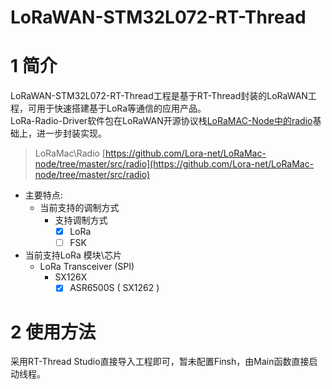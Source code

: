 # LoRaWAN-STM32L072-RT-Thread
# 1 简介
LoRaWAN-STM32L072-RT-Thread工程是基于RT-Thread封装的LoRaWAN工程，可用于快速搭建基于LoRa等通信的应用产品。<br />LoRa-Radio-Driver软件包在LoRaWAN开源协议栈[LoRaMAC-Node中的radio]()基础上，进一步封装实现。
> LoRaMac\Radio
> [https://github.com/Lora-net/LoRaMac-node/tree/master/src/radio](https://github.com/Lora-net/LoRaMac-node/tree/master/src/radio)

- 主要特点:
   - 当前支持的调制方式
      - 支持调制方式
         - [x] LoRa
         - [ ] FSK
- 当前支持LoRa 模块\芯片
   - LoRa Transceiver (SPI)
      - SX126X
        - [x] ASR6500S ( SX1262 )
# 2 使用方法
采用RT-Thread Studio直接导入工程即可，暂未配置Finsh，由Main函数直接启动线程。
